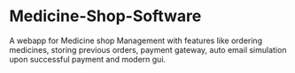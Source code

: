 # Medicine-Shop-Software
A webapp for  Medicine shop Management with features like ordering medicines, storing previous orders, payment gateway, auto email simulation upon successful payment and modern gui. 
